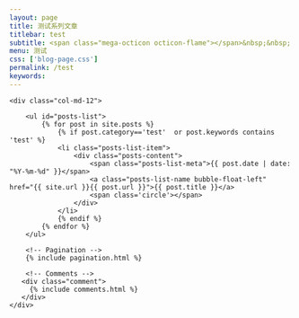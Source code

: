 ```yaml
---
layout: page
title: 测试系列文章
titlebar: test
subtitle: <span class="mega-octicon octicon-flame"></span>&nbsp;&nbsp; 测试系列教程
menu: 测试
css: ['blog-page.css']
permalink: /test
keywords: 
---
```


<div class="row">

    <div class="col-md-12">

        <ul id="posts-list">
            {% for post in site.posts %}
                {% if post.category=='test'  or post.keywords contains 'test' %}
                <li class="posts-list-item">
                    <div class="posts-content">
                        <span class="posts-list-meta">{{ post.date | date: "%Y-%m-%d" }}</span>
                        <a class="posts-list-name bubble-float-left" href="{{ site.url }}{{ post.url }}">{{ post.title }}</a>
                        <span class='circle'></span>
                    </div>
                </li>
                {% endif %}
            {% endfor %}
        </ul> 

        <!-- Pagination -->
        {% include pagination.html %}

        <!-- Comments -->
       <div class="comment">
         {% include comments.html %}
       </div>
    </div>

</div>
<script>
    $(document).ready(function(){

        // Enable bootstrap tooltip
        $("body").tooltip({ selector: '[data-toggle=tooltip]' });

    });
</script>